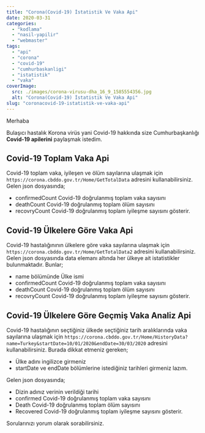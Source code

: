 ```yaml
---
title: "Corona(Covid-19) İstatistik Ve Vaka Api"
date: 2020-03-31
categories: 
  - "kodlama"
  - "nasil-yapilir"
  - "webmaster"
tags: 
  - "api"
  - "corona"
  - "covid-19"
  - "cumhurbaskanligi"
  - "istatistik"
  - "vaka"
coverImage:
  src: ./images/corona-virusu-dha_16_9_1585554356.jpg
  alt: "Corona(Covid-19) İstatistik Ve Vaka Api"
slug: "coronacovid-19-istatistik-ve-vaka-api"
---
```


Merhaba

Bulaşıcı hastalık Korona virüs yani Covid-19 hakkında size Cumhurbaşkanlığı **Covid-19 apilerini** paylaşmak istedim.

<!--more-->

## Covid-19 Toplam Vaka Api

Covid-19 toplam vaka, iyileşen ve ölüm sayılarına ulaşmak için `https://corona.cbddo.gov.tr/Home/GetTotalData` adresini kullanabilirsiniz. Gelen json dosyasında;

- confirmedCount Covid-19 doğrulanmış toplam vaka sayısını
- deathCount Covid-19 doğrulanmış toplam ölüm sayısını
- recovryCount Covid-19 doğrulanmış toplam iyileşme sayısını gösterir.

## Covid-19 Ülkelere Göre Vaka Api

Covid-19 hastalığınının ülkelere göre vaka sayılarına ulaşmak için `https://corona.cbddo.gov.tr/Home/GetTotalData2` adresini kullanabilirsiniz. Gelen json dosyasında data elemanı altında her ülkeye ait istatistikler bulunmaktadır. Bunlar;

- name bölümünde Ülke ismi
- confirmedCount Covid-19 doğrulanmış toplam vaka sayısını
- deathCount Covid-19 doğrulanmış toplam ölüm sayısını
- recovryCount Covid-19 doğrulanmış toplam iyileşme sayısını gösterir.

## Covid-19 Ülkelere Göre Geçmiş Vaka Analiz Api

Covid-19 hastalığının seçtiğiniz ülkede seçtiğiniz tarih aralıklarında vaka sayılarına ulaşmak için `https://corona.cbddo.gov.tr/Home/HistoryData?name=Turkey&startDate=10/01/2020&endDate=30/03/2020` adresini kullanabilirsiniz. Burada dikkat etmeniz gereken;

- Ülke adını ingilizce girmeniz
- startDate ve endDate bölümlerine istediğiniz tarihleri girmeniz lazım.

Gelen json dosyasında;

- Dizin adınız verinin verildiği tarihi
- confirmed Covid-19 doğrulanmış toplam vaka sayısını
- Death Covid-19 doğrulanmış toplam ölüm sayısını
- Recovered Covid-19 doğrulanmış toplam iyileşme sayısını gösterir.

Sorularınızı yorum olarak sorabilirsiniz.
